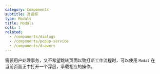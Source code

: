 ```yaml
---
category: Components
subtitle: 对话框
type: Modals
title: Modals
cols: 1
related:
  - /components/dialogs
  - /components/popup-service
  - /components/drawers
---
```


需要用户处理事务，又不希望跳转页面以致打断工作流程时，可以使用 `Modal` 在当前页面正中打开一个浮层，承载相应的操作。


